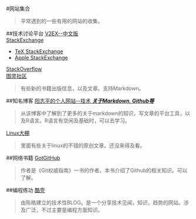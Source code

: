 #网站集合
>平常遇到的一些有用的网站的收集。

##技术讨论平台
[V2EX--中文版](http://v2ex.com "v2ex拉")  
[StackExchange](http://stackexchange.com)

* [TeX StackExchange](http://tex.stackexchange.com)
* [Apple StackExchange](http://apple.stackexchange.com)

[StackOverflow](http://stackoverflow.com)  
[图灵社区](http://www.ituring.com.cn)  
>有些新的书籍出版信息，以及文章。支持Markdown。

##知名博客
[阳志平的个人网站--技术 ***关于Markdown, Github等***](http://www.yangzhiping.com/tech/)
>从该博客中了解到了更多的关于markdown的知识，写文章的平台工具，以及R语言。R语言有空闲及基础时，可以去学习。

[Linux大棚](http://roclinux.cn)
>里面有些关于linux的不错的原创文章。还没来得及看。

##网络书籍
[GotGitHub](http://www.worldhello.net/gotgithub/index.html)
>作者是《Git权威指南》一书的作者。本书介绍了Github的相关知识。可以了解。

##编程练功
[酷壳](http://coolshell.cn)
>由陈皓建立的技术性BLOG。是一个分享技术见闻，知识，趋势的网站。涉及广泛，不过主要是编程方面知识。

